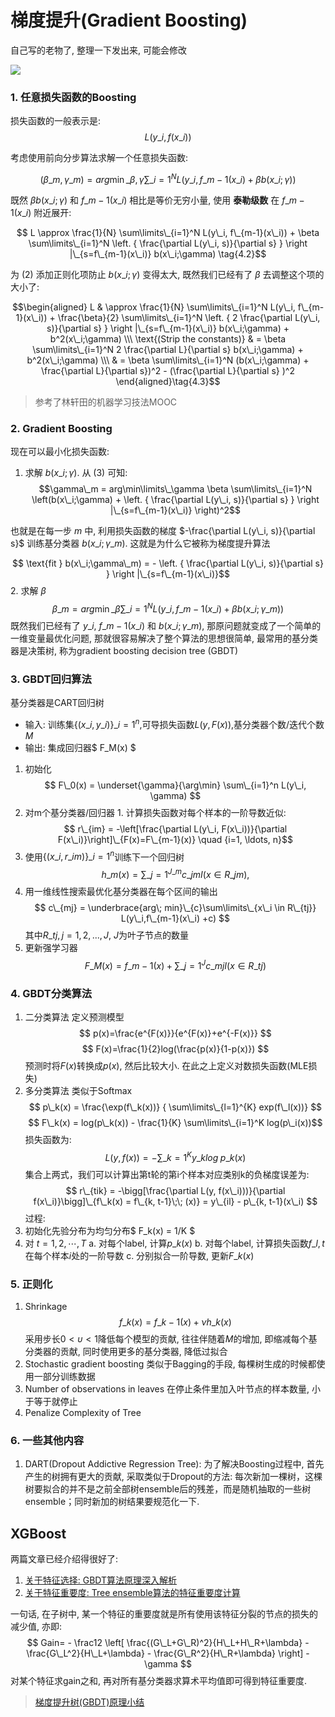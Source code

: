 # 梯度提升(Gradient Boosting)


自己写的老物了, 整理一下发出来, 可能会修改

<!--more-->

![](https://my-imgshare.oss-cn-shenzhen.aliyuncs.com/50782598_p0.png)

### 1. 任意损失函数的Boosting
损失函数的一般表示是:
$$ L(y\_i, f(x\_i)) $$

考虑使用前向分步算法求解一个任意损失函数:

$$ (\beta\_m, \gamma\_m) = arg\min\limits\_{\beta, \gamma} \sum\limits\_{i=1}^N L(y\_i, f\_{m-1}(x\_i) + \beta b(x\_i;\gamma)) \tag{4.1}$$

既然 $\beta b(x\_i;\gamma)$ 和 $f\_{m-1}(x\_i)$ 相比是等价无穷小量, 使用 **泰勒级数** 在 $f\_{m-1}(x\_i)$ 附近展开:

$$ L \approx \frac{1}{N} \sum\limits\_{i=1}^N L(y\_i, f\_{m-1}(x\_i)) + \beta \sum\limits\_{i=1}^N \left. { \frac{\partial L(y\_i, s)}{\partial s} } \right |\_{s=f\_{m-1}(x\_i)} b(x\_i;\gamma) \tag{4.2}$$

为 (2) 添加正则化项防止 $b(x\_i;\gamma)$ 变得太大, 既然我们已经有了 $\beta$ 去调整这个项的大小了:

$$\begin{aligned} L & \approx \frac{1}{N} \sum\limits\_{i=1}^N L(y\_i, f\_{m-1}(x\_i)) + \frac{\beta}{2} \sum\limits\_{i=1}^N \left. { 2 \frac{\partial L(y\_i, s)}{\partial s} } \right |\_{s=f\_{m-1}(x\_i)} b(x\_i;\gamma) + b^2(x\_i;\gamma) \\\ \text{(Strip the constants)} & = \beta \sum\limits\_{i=1}^N 2 \frac{\partial L}{\partial s} b(x\_i;\gamma) + b^2(x\_i;\gamma) \\\ & = \beta \sum\limits\_{i=1}^N (b(x\_i;\gamma) + \frac{\partial L}{\partial s})^2 - (\frac{\partial L}{\partial s} )^2 \end{aligned}\tag{4.3}$$

> 参考了林轩田的机器学习技法MOOC

### 2. Gradient Boosting
现在可以最小化损失函数:

1. 求解 $b(x\_i;\gamma)$.
从 (3) 可知: $$\gamma\_m = arg\min\limits\_\gamma \beta \sum\limits\_{i=1}^N \left(b(x\_i;\gamma) + \left. { \frac{\partial L(y\_i, s)}{\partial s} } \right |\_{s=f\_{m-1}(x\_i)} \right)^2$$

 也就是在每一步 $m$ 中, 利用损失函数的梯度 $-\frac{\partial L(y\_i, s)}{\partial s}$ 训练基分类器 $b(x\_i;\gamma\_m)$. 这就是为什么它被称为梯度提升算法

 $$ \text{fit } b(x\_i;\gamma\_m) = - \left. { \frac{\partial L(y\_i, s)}{\partial s} } \right |\_{s=f\_{m-1}(x\_i)}$$
2. 求解 $\beta$ $$\beta\_m = arg\min\limits\_\beta \sum\limits\_{i=1}^N L(y\_i, f\_{m-1}(x\_i) + \beta b(x\_i;\gamma\_m))$$ 既然我们已经有了 $y\_i$, $f\_{m-1}(x\_i)$ 和 $b(x\_i;\gamma\_m)$, 那原问题就变成了一个简单的一维变量最优化问题, 那就很容易解决了整个算法的思想很简单, 最常用的基分类器是决策树, 称为gradient boosting decision tree (GBDT)

### 3. GBDT回归算法
基分类器是CART回归树

 - 输入: 训练集${\displaystyle \{(x\_{i},y\_{i})\}\_{i=1}^{n},}$可导损失函数${\displaystyle L(y,F(x)),}$基分类器个数/迭代个数$M$
 - 输出: 集成回归器$ F\_M(x) $
 1. 初始化 $$ F\_0(x) = \underset{\gamma}{\arg\min} \sum\_{i=1}^n L(y\_i, \gamma) $$
 2. 对m个基分类器/回归器 1. 计算损失函数对每个样本的一阶导数近似: $$ r\_{im} = -\left[\frac{\partial L(y\_i, F(x\_i))}{\partial F(x\_i)}\right]\_{F(x)=F\_{m-1}(x)} \quad {i=1, \ldots, n}$$
 3. 使用$\{(x\_i, r\_{im})\}\_{i=1}^n$训练下一个回归树 $${\displaystyle h\_{m}(x)=\sum \_{j=1}^{J\_{m}}c\_{jm}I(x\in R\_{jm}),}$$
 4. 用一维线性搜索最优化基分类器在每个区间的输出$$ c\_{mj} = \underbrace{arg\; min}\_{c}\sum\limits\_{x\_i \in R\_{tj}} L(y\_i,f\_{m-1}(x\_i) +c) $$ 其中$R\_{tj}, j =1,2,..., J$, $J$为叶子节点的数量
 5. 更新强学习器 $$ F\_{M}(x) = f\_{m-1}(x) + \sum\limits\_{j=1}^{J}c\_{mj}I(x \in R\_{tj}) $$

### 4. GBDT分类算法
1. 二分类算法
 定义预测模型 $$ p(x)=\frac{e^{F(x)}}{e^{F(x)}+e^{-F(x)}} $$ $$ F(x)=\frac{1}{2}log(\frac{p(x)}{1-p(x)}) $$
 预测时将$F(x)$转换成$p(x)$, 然后比较大小. 在此之上定义对数损失函数(MLE损失)
2. 多分类算法
 类似于Softmax $$ p\_k(x) = \frac{\exp(f\_k(x))} { \sum\limits\_{l=1}^{K} exp(f\_l(x))} $$ $$ F\_k(x) = log(p\_k(x)) - \frac{1}{K} \sum\limits\_{i=1}^K log(p\_i(x))$$ 损失函数为: $$ L(y, f(x)) = - \sum\limits\_{k=1}^{K}y\_klog\;p\_k(x) $$ 集合上两式，我们可以计算出第t轮的第i个样本对应类别k的负梯度误差为: $$ r\_{tik} = -\bigg[\frac{\partial L(y, f(x\_i)))}{\partial f(x\_i)}\bigg]\_{f\_k(x) = f\_{k, t-1}\;\; (x)} = y\_{il} - p\_{k, t-1}(x\_i) $$
过程:
 1. 初始化先验分布为均匀分布$ F\_k(x) = 1/K $
 2. 对 $t = 1, 2, \cdots, T$ a. 对每个label, 计算$p\_k(x)$ b. 对每个label, 计算损失函数$f\_{l, t}$在每个样本$i$处的一阶导数 c. 分别拟合一阶导数, 更新$F\_k(x)$

### 5. 正则化
1. Shrinkage
$$ f\_{k}(x) = f\_{k-1}(x) + \nu h\_k(x) $$采用步长$0< \upsilon <1$降低每个模型的贡献, 往往伴随着$M$的增加, 即缩减每个基分类器的贡献, 同时使用更多的基分类器, 降低过拟合
2. Stochastic gradient boosting 类似于Bagging的手段, 每棵树生成的时候都使用一部分训练数据
3. Number of observations in leaves 在停止条件里加入叶节点的样本数量, 小于等于就停止
4. Penalize Complexity of Tree

### 6. 一些其他内容
1. DART(Dropout Addictive Regression Tree): 为了解决Boosting过程中, 首先产生的树拥有更大的贡献, 采取类似于Dropout的方法: 每次新加一棵树，这棵树要拟合的并不是之前全部树ensemble后的残差，而是随机抽取的一些树ensemble；同时新加的树结果要规范化一下.

## XGBoost
两篇文章已经介绍得很好了:

1. [关于特征选择: GBDT算法原理深入解析](https://www.zybuluo.com/yxd/note/611571#gbdt算法原理深入解析)
2. [关于特征重要度: Tree ensemble算法的特征重要度计算](https://www.zybuluo.com/yxd/note/614495)

一句话, 在子树中, 某一个特征的重要度就是所有使用该特征分裂的节点的损失的减少值, 亦即:$$ Gain= - \frac12 \left[ \frac{(G\_L+G\_R)^2}{H\_L+H\_R+\lambda} - \frac{G\_L^2}{H\_L+\lambda} - \frac{G\_R^2}{H\_R+\lambda} \right] - \gamma $$对某个特征求gain之和, 再对所有基分类器求算术平均值即可得到特征重要度.

> [梯度提升树(GBDT)原理小结](http://www.cnblogs.com/pinard/p/6140514.html)

